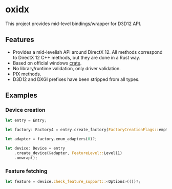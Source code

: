 # oxidx
This project provides mid-level bindings/wrapper for D3D12 API.

## Features

* Provides a mid-levelish API around DirectX 12. All methods correspond to DirectX 12 C++ methods, but they are done in a Rust way.
* Based on official windows [crate](https://github.com/microsoft/windows-rs).
* No library/runtime validation, only driver validation.
* PIX methods.
* D3D12 and DXGI prefixes have been stripped from all types.

## Examples

### Device creation
```rust
let entry = Entry;

let factory: Factory4 = entry.create_factory(FactoryCreationFlags::empty())?;

let adapter = factory.enum_adapters(0)?;

let device: Device = entry
    .create_device(&adapter, FeatureLevel::Level11)
    .unwrap();
```

### Feature fetching
```rust
let feature = device.check_feature_support::<Options>(())?;
```
